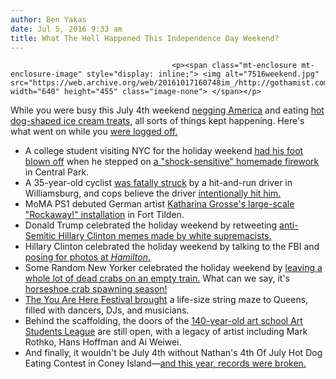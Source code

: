 ```yaml
---
author: Ben Yakas
date: Jul 5, 2016 9:33 am
title: What The Hell Happened This Independence Day Weekend?
---
```


	
										<p><span class="mt-enclosure mt-enclosure-image" style="display: inline;"> <img alt="7516weekend.jpg" src="https://web.archive.org/web/20161017160748im_/http://gothamist.com/attachments/byakas/7516weekend.jpg" width="640" height="455" class="image-none"> </span></p>

<p>While you were busy this July 4th weekend <a href="https://web.archive.org/web/20161017160748/http://gothamist.com/2016/07/04/video_john_oliver_celebrates_july_4.php">negging America</a> and eating <a href="https://web.archive.org/web/20161017160748/http://gothamist.com/2016/07/02/ice_cream_hot_dog.php">hot dog-shaped ice cream treats</a>, all sorts of things kept happening. Here&apos;s what went on while you <a href="https://web.archive.org/web/20161017160748/http://gothamist.com/tags/weekendroundup">were logged off.</a></p>

<ul>
	<li>A college student visiting NYC for the holiday weekend <a href="https://web.archive.org/web/20161017160748/http://gothamist.com/2016/07/03/man_reportedly_blows_up_leg_in_fire.php">had his foot blown off</a> when he stepped on <a href="https://web.archive.org/web/20161017160748/http://gothamist.com/2016/07/04/central_park_firework.php">a &quot;shock-sensitive&quot; homemade firework</a> in Central Park.</li>
	<li>A 35-year-old cyclist <a href="https://web.archive.org/web/20161017160748/http://gothamist.com/2016/07/03/cyclist_killed_by_hit-and-run_drive.php">was fatally struck</a> by a hit-and-run driver in Williamsburg, and cops believe the driver <a href="https://web.archive.org/web/20161017160748/http://gothamist.com/2016/07/04/cops_believe_driver_intentionally_f.php">intentionally hit him.</a></li>
	<li>MoMA PS1 debuted German artist <a href="https://web.archive.org/web/20161017160748/http://gothamist.com/2016/07/02/moma_rockaway.php#photo-1">Katharina Grosse&apos;s large-scale &quot;Rockaway!&quot; installation</a> in Fort Tilden.</li>
	<li>Donald Trump celebrated the holiday weekend by retweeting <a href="https://web.archive.org/web/20161017160748/http://gothamist.com/2016/07/03/trumps_anti-semitic_hillary_meme_wa.php">anti-Semitic Hillary Clinton memes made by white supremacists. </a></li>
	<li>Hillary Clinton celebrated the holiday weekend by talking to the FBI and <a href="https://web.archive.org/web/20161017160748/http://gothamist.com/2016/07/03/photos_hillary_and_bill_clinton_see.php#photo-1">posing for photos at <em>Hamilton</em>.</a></li>
	<li>Some Random New Yorker celebrated the holiday weekend by <a href="https://web.archive.org/web/20161017160748/http://gothamist.com/2016/07/03/photos_did_anyone_forget_their_dead.php">leaving a whole lot of dead crabs on an empty train.</a> What can we say, it&apos;s <a href="https://web.archive.org/web/20161017160748/http://gothamist.com/2016/07/02/brooklyn_crabs_ihtm.php#photo-1">horseshoe crab spawning season!</a></li>
	<li><a href="https://web.archive.org/web/20161017160748/http://gothamist.com/2016/07/02/you_are_here_music_fest.php#photo-1">The You Are Here Festival brought</a> a life-size string maze to Queens, filled with dancers, DJs, and musicians.</li>
	<li>Behind the scaffolding, the doors of the <a href="https://web.archive.org/web/20161017160748/http://gothamist.com/2016/07/04/art_students_league.php#photo-1">140-year-old art school Art Students League</a> are still open, with a legacy of artist including Mark Rothko, Hans Hoffman and Ai Weiwei.</li>
	<li>And finally, it wouldn&apos;t be July 4th without Nathan&apos;s 4th Of July Hot Dog Eating Contest in Coney Island&#x2014;<a href="https://web.archive.org/web/20161017160748/http://gothamist.com/2016/07/04/let_slip_the_hot_dogs_of_war_nathan.php#photo-1">and this year, records were broken.</a></li>
</ul>					
										
									
				